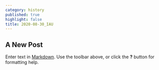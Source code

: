 ```yaml
---
category: history
published: true
highlight: false
title: 2020-08-30_IAU
---
```

## A New Post

Enter text in [Markdown](http://daringfireball.net/projects/markdown/). Use the toolbar above, or click the **?** button for formatting help.
